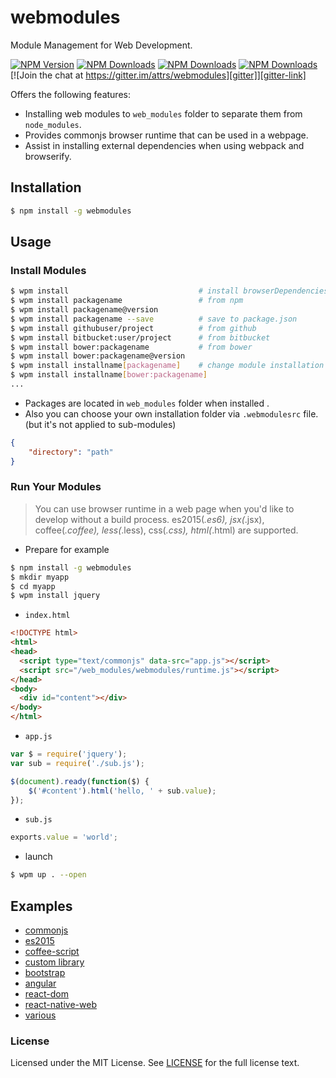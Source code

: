 # webmodules

Module Management for Web Development.

[![NPM Version][npm-version]][npm-url] [![NPM Downloads][npm-total]][npm-url] [![NPM Downloads][npm-month]][npm-url] [![NPM Downloads][license]][npm-url] [![Join the chat at https://gitter.im/attrs/webmodules][gitter]][gitter-link]

[npm-version]: https://img.shields.io/npm/v/webmodules.svg?style=flat
[npm-url]: https://npmjs.org/package/webmodules
[npm-total]: https://img.shields.io/npm/dt/webmodules.svg?style=flat
[npm-month]: https://img.shields.io/npm/dm/webmodules.svg?style=flat
[license]: https://img.shields.io/npm/l/webmodules.svg?style=flat
[gitter]: https://badges.gitter.im/attrs/webmodules.svg
[gitter-link]: https://gitter.im/attrs/webmodules?utm_source=badge&utm_medium=badge&utm_campaign=pr-badge&utm_content=badge


Offers the following features:
- Installing web modules to `web_modules` folder to separate them from `node_modules`.
- Provides commonjs browser runtime that can be used in a webpage.
- Assist in installing external dependencies when using webpack and browserify.


## Installation
```sh
$ npm install -g webmodules
```

## Usage
### Install Modules
```sh
$ wpm install                             # install browserDependencies(package.json)
$ wpm install packagename                 # from npm
$ wpm install packagename@version
$ wpm install packagename --save          # save to package.json
$ wpm install githubuser/project          # from github
$ wpm install bitbucket:user/project      # from bitbucket
$ wpm install bower:packagename           # from bower
$ wpm install bower:packagename@version
$ wpm install installname[packagename]    # change module installation name
$ wpm install installname[bower:packagename]
...
```

- Packages are located in `web_modules` folder when installed .
- Also you can choose your own installation folder via `.webmodulesrc` file.  (but it's not applied to sub-modules)

```json
{
    "directory": "path"
}
```

### Run Your Modules
> You can use browser runtime in a web page when you'd like to develop without a build process.
> es2015(*.es6), jsx(*.jsx), coffee(*.coffee), less(*.less), css(*.css), html(*.html) are supported.

- Prepare for example

```sh
$ npm install -g webmodules
$ mkdir myapp
$ cd myapp
$ wpm install jquery
```

- `index.html`

```html
<!DOCTYPE html>
<html>
<head>
  <script type="text/commonjs" data-src="app.js"></script>
  <script src="/web_modules/webmodules/runtime.js"></script>
</head>
<body>
  <div id="content"></div>
</body>
</html>
```

- `app.js`

```javascript
var $ = require('jquery');
var sub = require('./sub.js');

$(document).ready(function($) {
    $('#content').html('hello, ' + sub.value);
});
```

- `sub.js`

```javascript
exports.value = 'world';
```

- launch

```sh
$ wpm up . --open
```

## Examples
- [commonjs](./examples/commonjs)
- [es2015](./examples/es2015)
- [coffee-script](./examples/coffee-script)
- [custom library](./examples/custom-libs)
- [bootstrap](./examples/bootstrap)
- [angular](./examples/angular)
- [react-dom](./examples/react-dom)
- [react-native-web](./examples/react-native-web)
- [various](./examples/various)


### License
Licensed under the MIT License.
See [LICENSE](./LICENSE) for the full license text.
